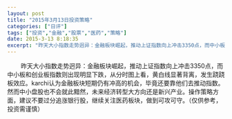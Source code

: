 ```yaml
---
layout: post
title: "2015年3月13日投资策略"
categories: ["日评"]
tags: ["投资","金融","股票","医药","策略"]
date: 2015-3-13 8:18:35
excerpt: "昨天大小指数走势迥异：金融板块崛起，推动上证指数向上冲击3350点，而中小板和创业板指数则出现明显下……"
---
```

&nbsp;&nbsp;&nbsp;&nbsp;&nbsp;&nbsp;&nbsp;&nbsp;昨天大小指数走势迥异：金融板块崛起，推动上证指数向上冲击3350点，而中小板和创业板指数则出现明显下跌，从分时图上看，黄白线显著背离，发生跷跷板效应。karchi认为金融板块短期仍有冲高的机会，毕竟还要靠他们去推动指数。然而中小盘股也不会就此黯然，未来经济转型大方向还是新兴产业。操作策略方面，建议不要过分追涨银行股，继续关注医药板块，做到可攻可守。（仅供参考，投资需谨慎）
